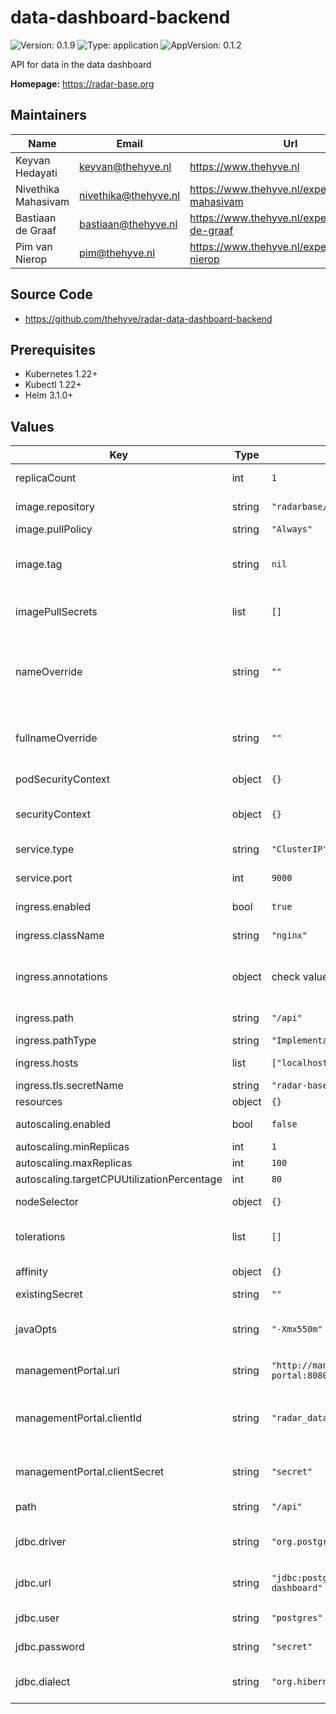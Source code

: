 



# data-dashboard-backend



![Version: 0.1.9](https://img.shields.io/badge/Version-0.1.9-informational?style=flat-square) ![Type: application](https://img.shields.io/badge/Type-application-informational?style=flat-square) ![AppVersion: 0.1.2](https://img.shields.io/badge/AppVersion-0.1.2-informational?style=flat-square) 

API for data in the data dashboard

**Homepage:** <https://radar-base.org>

## Maintainers

| Name | Email | Url |
| ---- | ------ | --- |
| Keyvan Hedayati | <keyvan@thehyve.nl> | <https://www.thehyve.nl> |
| Nivethika Mahasivam | <nivethika@thehyve.nl> | <https://www.thehyve.nl/experts/nivethika-mahasivam> |
| Bastiaan de Graaf | <bastiaan@thehyve.nl> | <https://www.thehyve.nl/experts/bastiaan-de-graaf> |
| Pim van Nierop | <pim@thehyve.nl> | <https://www.thehyve.nl/experts/pim-van-nierop> |

## Source Code

* <https://github.com/thehyve/radar-data-dashboard-backend>

## Prerequisites
* Kubernetes 1.22+
* Kubectl 1.22+
* Helm 3.1.0+



## Values

| Key | Type | Default | Description |
|-----|------|---------|-------------|
| replicaCount | int | `1` | Number of replicas to deploy |
| image.repository | string | `"radarbase/radar-data-dashboard-backend"` | docker image repository |
| image.pullPolicy | string | `"Always"` | image pull policy |
| image.tag | string | `nil` | Overrides the image tag whose default is the chart appVersion. |
| imagePullSecrets | list | `[]` | Docker registry secret names as an array |
| nameOverride | string | `""` | String to partially override fullname template with a string (will prepend the release name) |
| fullnameOverride | string | `""` | String to fully override fullname template with a string |
| podSecurityContext | object | `{}` | Configure pod's Security Context |
| securityContext | object | `{}` | Configure container's Security Context |
| service.type | string | `"ClusterIP"` | Kubernetes Service type |
| service.port | int | `9000` | data-dashboard-backend port |
| ingress.enabled | bool | `true` | Enable ingress controller resource |
| ingress.className | string | `"nginx"` | Ingress class name |
| ingress.annotations | object | check values.yaml | Annotations that define default ingress class, certificate issuer |
| ingress.path | string | `"/api"` | Path within the url structure |
| ingress.pathType | string | `"ImplementationSpecific"` |  |
| ingress.hosts | list | `["localhost"]` | Hosts to accept requests from |
| ingress.tls.secretName | string | `"radar-base-data-dashboard"` |  |
| resources | object | `{}` |  |
| autoscaling.enabled | bool | `false` | Enable horizontal autoscaling |
| autoscaling.minReplicas | int | `1` |  |
| autoscaling.maxReplicas | int | `100` |  |
| autoscaling.targetCPUUtilizationPercentage | int | `80` |  |
| nodeSelector | object | `{}` | Node labels for pod assignment |
| tolerations | list | `[]` | Toleration labels for pod assignment |
| affinity | object | `{}` | Affinity labels for pod assignment |
| existingSecret | string | `""` |  |
| javaOpts | string | `"-Xmx550m"` | Standard JAVA_OPTS that should be passed to this service |
| managementPortal.url | string | `"http://management-portal:8080/managementportal"` | ManagementPortal URL |
| managementPortal.clientId | string | `"radar_data_dashboard_backend"` | ManagementPortal OAuth 2.0 client ID, having grant type client_credentials |
| managementPortal.clientSecret | string | `"secret"` | ManagementPortal OAuth 2.0 client secret |
| path | string | `"/api"` | Base path to use in application |
| jdbc.driver | string | `"org.postgresql.Driver"` | JDBC Driver to connect to the database. |
| jdbc.url | string | `"jdbc:postgresql://postgresql:5432/data-dashboard"` | JDBC Connection url of the database. |
| jdbc.user | string | `"postgres"` | Username of the database |
| jdbc.password | string | `"secret"` | Password of the user |
| jdbc.dialect | string | `"org.hibernate.dialect.PostgreSQLDialect"` | Hibernate dialect to use for JDBC Connection |
